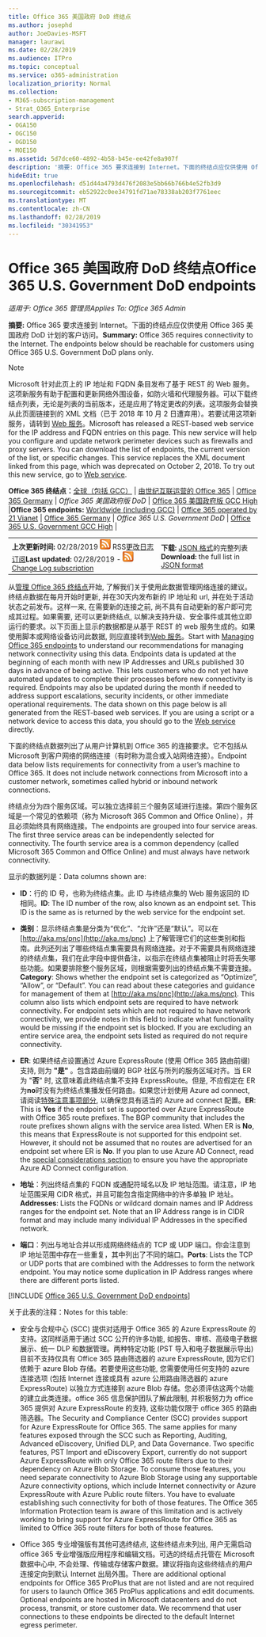 ```yaml
---
title: Office 365 美国政府 DoD 终结点
ms.author: josephd
author: JoeDavies-MSFT
manager: laurawi
ms.date: 02/28/2019
ms.audience: ITPro
ms.topic: conceptual
ms.service: o365-administration
localization_priority: Normal
ms.collection:
- M365-subscription-management
- Strat_O365_Enterprise
search.appverid:
- OGA150
- OGC150
- OGD150
- MOE150
ms.assetid: 5d7dce60-4892-4b58-b45e-ee42fe8a907f
description: '摘要: Office 365 要求连接到 Internet。下面的终结点应仅供使用 Office 365 美国政府 DoD 计划的客户访问。'
hideEdit: true
ms.openlocfilehash: d51d44a4793d476f2083e5bb66b766b4e52fb3d9
ms.sourcegitcommit: eb52922c0ee34791fd71ae78338ab203f7761eec
ms.translationtype: MT
ms.contentlocale: zh-CN
ms.lasthandoff: 02/28/2019
ms.locfileid: "30341953"
---
```

# <a name="office-365-us-government-dod-endpoints"></a><span data-ttu-id="83232-104">Office 365 美国政府 DoD 终结点</span><span class="sxs-lookup"><span data-stu-id="83232-104">Office 365 U.S. Government DoD endpoints</span></span>

<span data-ttu-id="83232-105">*适用于: Office 365 管理员*</span><span class="sxs-lookup"><span data-stu-id="83232-105">*Applies To: Office 365 Admin*</span></span>

 <span data-ttu-id="83232-p102">**摘要:** Office 365 要求连接到 Internet。下面的终结点应仅供使用 Office 365 美国政府 DoD 计划的客户访问。</span><span class="sxs-lookup"><span data-stu-id="83232-p102">**Summary:** Office 365 requires connectivity to the Internet. The endpoints below should be reachable for customers using Office 365 U.S. Government DoD plans only.</span></span>
  
> [!NOTE]
> <span data-ttu-id="83232-p103">Microsoft 针对此页上的 IP 地址和 FQDN 条目发布了基于 REST 的 Web 服务。这项新服务有助于配置和更新网络外围设备，如防火墙和代理服务器。可以下载终结点列表，无论是列表的当前版本，还是应用了特定更改的列表。这项服务会替换从此页面链接到的 XML 文档（已于 2018 年 10 月 2 日遭弃用）。若要试用这项新服务，请转到 [Web 服务](office-365-ip-web-service.md)。</span><span class="sxs-lookup"><span data-stu-id="83232-p103">Microsoft has released a REST-based web service for the IP address and FQDN entries on this page. This new service will help you configure and update network perimeter devices such as firewalls and proxy servers. You can download the list of endpoints, the current version of the list, or specific changes. This service replaces the XML document linked from this page, which was deprecated on October 2, 2018. To try out this new service, go to [Web service](office-365-ip-web-service.md).</span></span>
  
 <span data-ttu-id="83232-113">**Office 365 终结点：**[全球（包括 GCC）](urls-and-ip-address-ranges.md) | [由世纪互联运营的 Office 365](urls-and-ip-address-ranges-21vianet.md)  | [Office 365 Germany](office-365-germany-endpoints.md) | *Office 365 美国政府版 DoD* | [Office 365 美国政府版 GCC High](office-365-u-s-government-gcc-high-endpoints.md) |</span><span class="sxs-lookup"><span data-stu-id="83232-113">**Office 365 endpoints:** [Worldwide (including GCC)](urls-and-ip-address-ranges.md) | [Office 365 operated by 21 Vianet](urls-and-ip-address-ranges-21vianet.md)  | [Office 365 Germany](office-365-germany-endpoints.md) | *Office 365 U.S. Government DoD* | [Office 365 U.S. Government GCC High](office-365-u-s-government-gcc-high-endpoints.md) |</span></span>
  
|||
|:-----|:-----|
|<span data-ttu-id="83232-114">**上次更新时间:** 02/28/2019 ![-](media/5dc6bb29-25db-4f44-9580-77c735492c4b.png) RSS[更改日志订阅](https://endpoints.office.com/version/USGOVDoD?allversions=true&format=rss&clientrequestid=b10c5ed1-bad1-445f-b386-b919946339a7)</span><span class="sxs-lookup"><span data-stu-id="83232-114">**Last updated:** 02/28/2019 - ![RSS](media/5dc6bb29-25db-4f44-9580-77c735492c4b.png) [Change Log subscription](https://endpoints.office.com/version/USGOVDoD?allversions=true&format=rss&clientrequestid=b10c5ed1-bad1-445f-b386-b919946339a7)</span></span> <br/> |<span data-ttu-id="83232-115">**下载:** [JSON 格式](https://endpoints.office.com/endpoints/USGOVDoD?clientrequestid=b10c5ed1-bad1-445f-b386-b919946339a7)的完整列表</span><span class="sxs-lookup"><span data-stu-id="83232-115">**Download:** the full list in [JSON format](https://endpoints.office.com/endpoints/USGOVDoD?clientrequestid=b10c5ed1-bad1-445f-b386-b919946339a7)</span></span> <br/> |
   
 <span data-ttu-id="83232-p104">从[管理 Office 365 终结点](managing-office-365-endpoints.md)开始, 了解我们关于使用此数据管理网络连接的建议。终结点数据在每月开始时更新, 并在30天内发布新的 IP 地址和 url, 并在处于活动状态之前发布。这样一来, 在需要新的连接之前, 尚不具有自动更新的客户即可完成其过程。如果需要, 还可以更新终结点, 以解决支持升级、安全事件或其他立即运行的要求。以下页面上显示的数据都是从基于 REST 的 web 服务生成的。如果使用脚本或网络设备访问此数据, 则应直接转到[Web 服务](office-365-ip-web-service.md)。</span><span class="sxs-lookup"><span data-stu-id="83232-p104">Start with [Managing Office 365 endpoints](managing-office-365-endpoints.md) to understand our recommendations for managing network connectivity using this data. Endpoints data is updated at the beginning of each month with new IP Addresses and URLs published 30 days in advance of being active. This lets customers who do not yet have automated updates to complete their processes before new connectivity is required. Endpoints may also be updated during the month if needed to address support escalations, security incidents, or other immediate operational requirements. The data shown on this page below is all generated from the REST-based web services. If you are using a script or a network device to access this data, you should go to the [Web service](office-365-ip-web-service.md) directly.</span></span>

<span data-ttu-id="83232-p105">下面的终结点数据列出了从用户计算机到 Office 365 的连接要求。它不包括从 Microsoft 到客户网络的网络连接（有时称为混合或入站网络连接）。</span><span class="sxs-lookup"><span data-stu-id="83232-p105">Endpoint data below lists requirements for connectivity from a user’s machine to Office 365. It does not include network connections from Microsoft into a customer network, sometimes called hybrid or inbound network connections.</span></span>

<span data-ttu-id="83232-p106">终结点分为四个服务区域。可以独立选择前三个服务区域进行连接。第四个服务区域是一个常见的依赖项（称为 Microsoft 365 Common and Office Online），并且必须始终具有网络连接。</span><span class="sxs-lookup"><span data-stu-id="83232-p106">The endpoints are grouped into four service areas. The first three service areas can be independently selected for connectivity. The fourth service area is a common dependency (called Microsoft 365 Common and Office Online) and must always have network connectivity.</span></span>

<span data-ttu-id="83232-127">显示的数据列是：</span><span class="sxs-lookup"><span data-stu-id="83232-127">Data columns shown are:</span></span>

- <span data-ttu-id="83232-p107">**ID**：行的 ID 号，也称为终结点集。此 ID 与终结点集的 Web 服务返回的 ID 相同。</span><span class="sxs-lookup"><span data-stu-id="83232-p107">**ID**: The ID number of the row, also known as an endpoint set. This ID is the same as is returned by the web service for the endpoint set.</span></span>

- <span data-ttu-id="83232-p108">**类别**：显示终结点集是分类为“优化”、“允许”还是“默认”。可以在 [http://aka.ms/pnc](http://aka.ms/pnc) 上了解管理它们的这些类别和指南。此列还列出了哪些终结点集需要具有网络连接。对于不需要具有网络连接的终结点集，我们在此字段中提供备注，以指示在终结点集被阻止时将丢失哪些功能。如果要排除整个服务区域，则根据需要列出的终结点集不需要连接。</span><span class="sxs-lookup"><span data-stu-id="83232-p108">**Category**: Shows whether the endpoint set is categorized as “Optimize”, “Allow”, or “Default”. You can read about these categories and guidance for management of them at [http://aka.ms/pnc](http://aka.ms/pnc). This column also lists which endpoint sets are required to have network connectivity. For endpoint sets which are not required to have network connectivity, we provide notes in this field to indicate what functionality would be missing if the endpoint set is blocked. If you are excluding an entire service area, the endpoint sets listed as required do not require connectivity.</span></span>

- <span data-ttu-id="83232-p109">**ER**: 如果终结点设置通过 Azure ExpressRoute (使用 Office 365 路由前缀) 支持, 则为 **"是"** 。包含路由前缀的 BGP 社区与所列的服务区域对齐。当 ER 为 "**否**" 时, 这意味着此终结点集不支持 ExpressRoute。但是, 不应假定在 ER 为**no**时没有为终结点集播发任何路由。如果您计划使用 Azure ad connect, 请阅读[特殊注意事项部分](https://docs.microsoft.com/azure/active-directory/connect/active-directory-AADconnect-instances#microsoft-azure-government-cloud), 以确保您具有适当的 Azure ad connect 配置。</span><span class="sxs-lookup"><span data-stu-id="83232-p109">**ER**: This is **Yes** if the endpoint set is supported over Azure ExpressRoute with Office 365 route prefixes. The BGP community that includes the route prefixes shown aligns with the service area listed. When ER is **No**, this means that ExpressRoute is not supported for this endpoint set. However, it should not be assumed that no routes are advertised for an endpoint set where ER is **No**. If you plan to use Azure AD Connect, read the [special considerations section](https://docs.microsoft.com/azure/active-directory/connect/active-directory-AADconnect-instances#microsoft-azure-government-cloud) to ensure you have the appropriate Azure AD Connect configuration.</span></span>

- <span data-ttu-id="83232-p110">**地址**：列出终结点集的 FQDN 或通配符域名以及 IP 地址范围。请注意，IP 地址范围采用 CIDR 格式，并且可能包含指定网络中的许多单独 IP 地址。</span><span class="sxs-lookup"><span data-stu-id="83232-p110">**Addresses**: Lists the FQDNs or wildcard domain names and IP Address ranges for the endpoint set. Note that an IP Address range is in CIDR format and may include many individual IP Addresses in the specified network.</span></span>
 
- <span data-ttu-id="83232-p111">**端口**：列出与地址合并以形成网络终结点的 TCP 或 UDP 端口。你会注意到 IP 地址范围中存在一些重复，其中列出了不同的端口。</span><span class="sxs-lookup"><span data-stu-id="83232-p111">**Ports**: Lists the TCP or UDP ports that are combined with the Addresses to form the network endpoint. You may notice some duplication in IP Address ranges where there are different ports listed.</span></span>
 
[!INCLUDE [Office 365 U.S. Government DoD endpoints](./includes/office-365-u.s.-government-dod-endpoints.md)]
  
<span data-ttu-id="83232-144">关于此表的注释：</span><span class="sxs-lookup"><span data-stu-id="83232-144">Notes for this table:</span></span>

- <span data-ttu-id="83232-p112">安全与合规中心 (SCC) 提供对适用于 Office 365 的 Azure ExpressRoute 的支持。这同样适用于通过 SCC 公开的许多功能, 如报告、审核、高级电子数据展示、统一 DLP 和数据管理。两种特定功能 (PST 导入和电子数据展示导出) 目前不支持仅具有 Office 365 路由筛选器的 azure ExpressRoute, 因为它们依赖于 azure Blob 存储。若要使用这些功能, 您需要使用任何支持的 azure 连接选项 (包括 Internet 连接或具有 azure 公用路由筛选器的 azure ExpressRoute) 以独立方式连接到 azure Blob 存储。您必须评估这两个功能的建立此类连接。office 365 信息保护团队了解此限制, 并积极努力为 office 365 提供对 Azure ExpressRoute 的支持, 这些功能仅限于 office 365 的路由筛选器。</span><span class="sxs-lookup"><span data-stu-id="83232-p112">The Security and Compliance Center (SCC) provides support for Azure ExpressRoute for Office 365. The same applies for many features exposed through the SCC such as Reporting, Auditing, Advanced eDiscovery, Unified DLP, and Data Governance. Two specific features, PST Import and eDiscovery Export, currently do not support Azure ExpressRoute with only Office 365 route filters due to their dependency on Azure Blob Storage. To consume those features, you need separate connectivity to Azure Blob Storage using any supportable Azure connectivity options, which include Internet connectivity or Azure ExpressRoute with Azure Public route filters. You have to evaluate establishing such connectivity for both of those features. The Office 365 Information Protection team is aware of this limitation and is actively working to bring support for Azure ExpressRoute for Office 365 as limited to Office 365 route filters for both of those features.</span></span>

- <span data-ttu-id="83232-p113">Office 365 专业增强版有其他可选终结点, 这些终结点未列出, 用户无需启动 office 365 专业增强版应用程序和编辑文档。可选的终结点托管在 Microsoft 数据中心中, 不会处理、传输或存储客户数据。建议将指向这些终结点的用户连接定向到默认 Internet 出局外围。</span><span class="sxs-lookup"><span data-stu-id="83232-p113">There are additional optional endpoints for Office 365 ProPlus that are not listed and are not required for users to launch Office 365 ProPlus applications and edit documents. Optional endpoints are hosted in Microsoft datacenters and do not process, transmit, or store customer data. We recommend that user connections to these endpoints be directed to the default Internet egress perimeter.</span></span>
